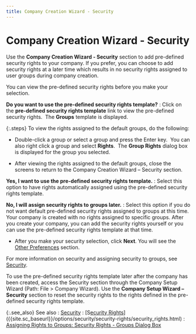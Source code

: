 ```yaml
---
title: Company Creation Wizard - Security
---
```


# Company Creation Wizard - Security


Use the **Company Creation Wizard - Security**  section to add pre-defined security rights to your company. If you prefer,  you can choose to add security rights at a later time which results in  no security rights assigned to user groups during company creation.


You can view the pre-defined security rights before you make your selection.


**Do you want to use the pre-defined security rights  template?**
: Click on the **pre-defined 
 security rights template** link to view the pre-defined security  rights.  The  **Groups** template is displayed.


{:.steps}
To view the rights assigned to the default  groups, do the following:

- Double-click a  group or select a group and press the Enter key.  You  can also right click a group and select **Rights**.   The **Group Rights** dialog box is displayed  for the group you selected.


- After viewing the  rights assigned to the default groups, close the screens to return to  the Company Creation Wizard – Security section.



**Yes, I want to use the pre-defined security rights  template.**
: Select this option to have rights automatically  assigned using the pre-defined security rights template.


**No, I will assign security rights to groups later.**
: Select this option if you do not want default pre-defined  security rights assigned to groups at this time. Your company is created  with no rights assigned to specific groups. After you create your company,  you can add the security rights yourself or you can use the pre-defined  security rights template at that time.

- After you make  your security selection, click **Next**.  You will see the [Other Preferences]({{site.sc_baseurl}}/the-company-creation-wizard/other-preferences/other_preferences.html)  section.



For more information on security and assigning security to groups, see  [Security]({{site.sc_baseurl}}/options/security/security_setupco.html).


To use the pre-defined security rights template later after the company  has been created, access the Security section through the Company Setup  Wizard (Path: File > Company Wizard). Use the **Company Setup Wizard 
 – Security** section to reset the security rights to the rights  defined in the pre-defined security rights template.


{:.see_also}
See also
: [Security]({{site.sc_baseurl}}/options/security/security_setupco.html)
: [S[ecurity  Rights]({{site.sc_baseurl}}/options/security/security-rights/groups/assigning_rights_to_groups_security_rights_groups_dialog_box.html)]({{site.sc_baseurl}}/options/security/security-rights/security_rights.html)
: [Assigning  Rights to Groups: Security Rights - Groups Dialog Box]({{site.sc_baseurl}}/options/security/security-rights/groups/assigning_rights_to_groups_security_rights_groups_dialog_box.html)
